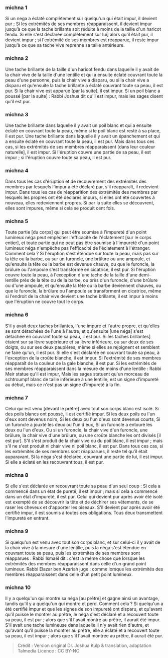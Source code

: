
### michna 1
Si un nega a éclaté complètement sur quelqu'un qui était impur, il devient pur ; Si les extrémités de ses membres réapparaissent, il devient impur jusqu'à ce que la tache brillante soit réduite à moins de la taille d'un haricot fendu. Si elle s'est déclarée complètement sur lui] alors qu'il était pur, il devient impur ; si l'extrémité de ses membres est réapparue, il reste impur jusqu'à ce que sa tache vive reprenne sa taille antérieure.

### michna 2
Une tache brillante de la taille d'un haricot fendu dans laquelle il y avait de la chair vive de la taille d'une lentille et qui a ensuite éclaté couvrant toute la peau d'une personne, puis la chair vive a disparu, ou si la chair vive a disparu et qu'ensuite la tache brillante a éclaté couvrant toute sa peau, il est pur. Si la chair vive est apparue [par la suite], il est impur. Si un poil blanc a poussé [par la suite] : Rabbi Joshua dit qu'il est impur, mais les sages disent qu'il est pur.

### michna 3
Une tache brillante dans laquelle il y avait un poil blanc et qui a ensuite éclaté en couvrant toute la peau, même si le poil blanc est resté à sa place, il est pur. Une tache brillante dans laquelle il y avait un épanchement et qui a ensuite éclaté en couvrant toute la peau, il est pur. Mais dans tous ces cas, si les extrémités de ses membres réapparaissent [dans leur couleur naturelle], il est impur. Si l'éruption couvre une partie de sa peau, il est impur ; si l'éruption couvre toute sa peau, il est pur.

### michna 4
Dans tous les cas d'éruption et de recouvrement des extrémités des membres par lesquels l'impur a été déclaré pur, s'il réapparaît, il redevient impur. Dans tous les cas de réapparition des extrémités des membres par lesquels les propres ont été déclarés impurs, si elles ont été couvertes à nouveau, elles redeviennent propres. Si par la suite elles se découvrent, elles sont impures, même si cela se produit cent fois.

### michna 5
Toute partie [du corps] qui peut être soumise à l'impureté d'un point lumineux néga peut empêcher l'efficacité de l'éclatement [sur le corps entier], et toute partie qui ne peut pas être soumise à l'impureté d'un point lumineux néga n'empêche pas l'efficacité de l'éclatement à l'étranger. Comment cela ? Si l'éruption s'est étendue sur toute la peau, mais pas sur la tête ou la barbe, ou sur un furoncle, une brûlure ou une ampoule, et qu'ensuite la tête ou la barbe est devenue chauve, ou que le furoncle, la brûlure ou l'ampoule s'est transformé en cicatrice, il est pur. Si l'éruption couvre toute la peau, à l'exception d'une tache de la taille d'une demi-lentille près de la tête ou de la barbe, ou près d'un furoncle, d'une brûlure ou d'une ampoule, et qu'ensuite la tête ou la barbe deviennent chauves, ou que le furoncle, la brûlure ou l'ampoule se transforment en cicatrice, même si l'endroit de la chair vive devient une tache brillante, il est impur à moins que l'éruption ne couvre tout le corps.

### michna 6
S'il y avait deux taches brillantes, l'une impure et l'autre propre, et qu'elles se sont détachées de l'une à l'autre, et qu'ensuite [une néga] s'est détachée en couvrant toute sa peau, il est pur. Si les taches brillantes] étaient sur sa lèvre supérieure et sa lèvre inférieure, ou sur deux de ses doigts, ou sur ses deux paupières, même si elles se rejoignent et semblent ne faire qu'un, il est pur. Si elle s'est déclarée en couvrant toute sa peau, à l'exception de la croûte blanche, il est impur. Si l'extrémité de ses membres réapparaît de la couleur de la gale blanche, il est pur. Si les extrémités de ses membres réapparaissent dans la mesure de moins d'une lentille : Rabbi Meir statue qu'il est impur, Mais les sages statuent qu'un morceau de schtroumpf blanc de taille inférieure à une lentille, est un signe d'impureté au début, mais ce n'est pas un signe d'impureté à la fin.

### michna 7
Celui qui est venu [devant le prêtre] avec tout son corps blanc est isolé. Si des poils blancs ont poussé, il est certifié impur. Si les deux poils ou l'un d'eux sont devenus noirs, Si les deux ou l'un d'eux sont devenus courts, Si un furoncle a jouxté les deux ou l'un d'eux, Si un furoncle a entouré les deux ou l'un d'eux, Ou si un furoncle, la chair vive d'un furoncle, une brûlure, la chair vive d'une brûlure, ou une croûte blanche les ont divisés [il est pur]. S'il s'est produit de la chair vive ou du poil blanc, il est impur ; mais s'il ne s'est produit ni chair vive ni poil blanc, il est pur. Dans tous ces cas, si les extrémités de ses membres sont réapparues, il reste tel qu'il était auparavant. Si la néga s'est déclarée, couvrant une partie de lui, il est impur. Si elle a éclaté en les recouvrant tous, il est pur.

### michna 8
Si elle s'est déclarée en recouvrant toute sa peau d'un seul coup : Si cela a commencé dans un état de pureté, il est impur ; mais si cela a commencé dans un état d'impureté, il est pur. Celui qui devient pur après avoir été isolé est exempté de se découvrir la tête et de déchirer ses vêtements, de se raser les cheveux et d'apporter les oiseaux. S'il devient pur après avoir été certifié impur, il est soumis à toutes ces obligations. Tous deux transmettent l'impureté en entrant.

### michna 9
Si quelqu'un est venu avec tout son corps blanc, et sur celui-ci il y avait de la chair vive à la mesure d'une lentille, puis la néga s'est étendue en couvrant toute sa peau, puis les extrémités de ses membres sont réapparues : Rabbi Ismaël dit : c'est la même chose que lorsque les extrémités des membres réapparaissent dans celle d'un grand point lumineux. Rabbi Elazar ben Azariah juge : comme lorsque les extrémités des membres réapparaissent dans celle d'un petit point lumineux.

### michna 10
Il y a quelqu'un qui montre sa néga [au prêtre] et gagne ainsi un avantage, tandis qu'il y a quelqu'un qui montre et perd. Comment cela ? Si quelqu'un a été certifié impur et que les signes de son impureté ont disparu, et qu'avant qu'il puisse le montrer au prêtre, le nega s'est déclaré et a recouvert toute sa peau, il est pur ; alors que s'il l'avait montré au prêtre, il aurait été impur. S'il avait une tache lumineuse dans laquelle il n'y avait rien d'autre, et qu'avant qu'il puisse la montrer au prêtre, elle a éclaté et a recouvert toute sa peau, il est impur ; alors que s'il l'avait montrée au prêtre, il aurait été pur.

>Crédit : Version original Dr. Joshua Kulp & translation, adaptation Talmedia
>Licence : CC BY-NC